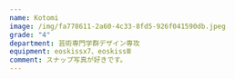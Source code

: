 ```yaml
---
name: Kotomi
image: /img/fa778611-2a60-4c33-8fd5-926f041590db.jpeg
grade: "4"
department: 芸術専門学群デザイン専攻
equipment: eoskissx7、eoskissⅢ
comment: スナップ写真が好きです。
---
```

